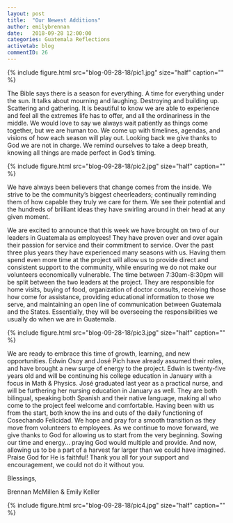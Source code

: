 ```yaml
---
layout: post
title:  "Our Newest Additions"
author: emilybrennan
date:   2018-09-28 12:00:00
categories: Guatemala Reflections
activetab: blog
commentID: 26
---
```


{% include figure.html src="blog-09-28-18/pic1.jpg" size="half" caption="" %}

The Bible says there is a season for everything. A time for everything under the sun. It talks about
mourning and laughing. Destroying and building up. Scattering and gathering. It is beautiful to know we
are able to experience and feel all the extremes life has to offer, and all the ordinariness in the middle.
We would love to say we always wait patiently as things come together, but we are human too. We
come up with timelines, agendas, and visions of how each season will play out. Looking back we give
thanks to God we are not in charge. We remind ourselves to take a deep breath, knowing all things are
made perfect in God’s timing.

{% include figure.html src="blog-09-28-18/pic2.jpg" size="half" caption="" %}

We have always been believers that change comes from the inside. We strive to be the community’s
biggest cheerleaders; continually reminding them of how capable they truly we care for them. We see
their potential and the hundreds of brilliant ideas they have swirling around in their head at any given
moment.

We are excited to announce that this week we have brought on two of our leaders in Guatemala as
employees! They have proven over and over again their passion for service and their commitment to
service. Over the past three plus years they have experienced many seasons with us.
Having them spend even more time at the project will allow us to provide direct and consistent support
to the community, while ensuring we do not make our volunteers economically vulnerable. The time
between 7:30am-8:30pm will be split between the two leaders at the project. They are responsible for
home visits, buying of food, organization of doctor consults, receiving those how come for assistance,
providing educational information to those we serve, and maintaining an open line of communication
between Guatemala and the States. Essentially, they will be overseeing the responsibilities we usually
do when we are in Guatemala.

{% include figure.html src="blog-09-28-18/pic3.jpg" size="half" caption="" %}

We are ready to embrace this time of growth, learning, and new opportunities.
Edwin Osoy and José Pich have already assumed their roles, and have brought a new surge of energy to
the project. Edwin is twenty-five years old and will be continuing his college education in January with a
focus in Math &amp; Physics. José graduated last year as a practical nurse, and will be furthering her nursing
education in January as well. They are both bilingual, speaking both Spanish and their native language,
making all who come to the project feel welcome and comfortable.
Having been with us from the start, both know the ins and outs of the daily functioning of Cosechando
Felicidad. We hope and pray for a smooth transition as they move from volunteers to employees.
As we continue to move forward, we give thanks to God for allowing us to start from the very beginning.
Sowing our time and energy... praying God would multiple and provide. And now, allowing us to be a
part of a harvest far larger than we could have imagined.
Praise God for He is faithful! Thank you all for your support and encouragement, we could not do it
without you.

<p class="meta">Blessings,<br>

Brennan McMillen &amp; Emily Keller</p>

{% include figure.html src="blog-09-28-18/pic4.jpg" size="half" caption="" %}
